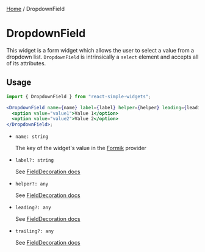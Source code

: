 [Home](../../../README.md) / DropdownField

# DropdownField

This widget is a form widget which allows the user to select a value from a dropdown list. `DropdownField` is intrinsically a `select` element and accepts all of its attributes.

## Usage

```jsx
import { DropdownField } from "react-simple-widgets";

<DropdownField name={name} label={label} helper={helper} leading={leading} trailing={trailing}>
  <option value="value1">Value 1</option>
  <option value="value2">Value 2</option>
</DropdownField>;
```

- `name: string`

  The key of the widget's value in the [Formik](https://jaredpalmer.com/formik/) provider

- `label?: string`

  See [FieldDecoration docs](../field-decoration/field-decoration-usage.md)

- `helper?: any`

  See [FieldDecoration docs](../field-decoration/field-decoration-usage.md)

- `leading?: any`

  See [FieldDecoration docs](../field-decoration/field-decoration-usage.md)

- `trailing?: any`

  See [FieldDecoration docs](../field-decoration/field-decoration-usage.md)
